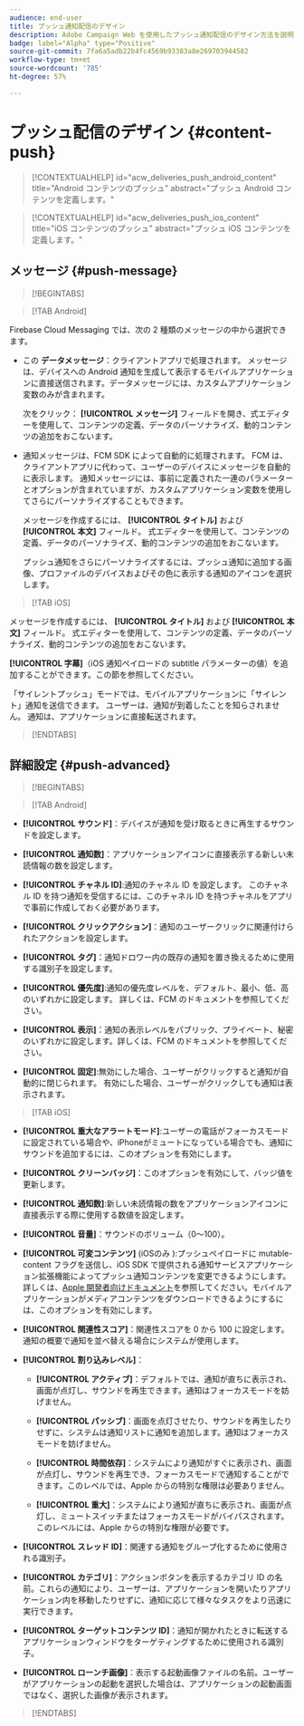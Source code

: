 ```yaml
---
audience: end-user
title: プッシュ通知配信のデザイン
description: Adobe Campaign Web を使用したプッシュ通知配信のデザイン方法を説明します
badge: label="Alpha" type="Positive"
source-git-commit: 7fa6a5adb22b4fc4569b93383a8e269703944582
workflow-type: tm+mt
source-wordcount: '785'
ht-degree: 57%

---
```


# プッシュ配信のデザイン {#content-push}

>[!CONTEXTUALHELP]
>id="acw_deliveries_push_android_content"
>title="Android コンテンツのプッシュ"
>abstract="プッシュ Android コンテンツを定義します。"

>[!CONTEXTUALHELP]
>id="acw_deliveries_push_ios_content"
>title="iOS コンテンツのプッシュ"
>abstract="プッシュ iOS コンテンツを定義します。"

## メッセージ {#push-message}

>[!BEGINTABS]

>[!TAB Android]

Firebase Cloud Messaging では、次の 2 種類のメッセージの中から選択できます。

* この **データメッセージ**：クライアントアプリで処理されます。 メッセージは、デバイスへの Android 通知を生成して表示するモバイルアプリケーションに直接送信されます。データメッセージには、カスタムアプリケーション変数のみが含まれます。

   次をクリック： **[!UICONTROL メッセージ]** フィールドを開き、式エディターを使用して、コンテンツの定義、データのパーソナライズ、動的コンテンツの追加をおこないます。

* 通知メッセージは、FCM SDK によって自動的に処理されます。 FCM は、クライアントアプリに代わって、ユーザーのデバイスにメッセージを自動的に表示します。 通知メッセージには、事前に定義された一連のパラメーターとオプションが含まれていますが、カスタムアプリケーション変数を使用してさらにパーソナライズすることもできます。

   メッセージを作成するには、 **[!UICONTROL タイトル]** および **[!UICONTROL 本文]** フィールド。 式エディターを使用して、コンテンツの定義、データのパーソナライズ、動的コンテンツの追加をおこないます。

   プッシュ通知をさらにパーソナライズするには、プッシュ通知に追加する画像、プロファイルのデバイスおよびその色に表示する通知のアイコンを選択します。

>[!TAB iOS]

メッセージを作成するには、 **[!UICONTROL タイトル]** および **[!UICONTROL 本文]** フィールド。 式エディターを使用して、コンテンツの定義、データのパーソナライズ、動的コンテンツの追加をおこないます。

**[!UICONTROL 字幕]**（iOS 通知ペイロードの subtitle パラメーターの値）を追加することができます。この節を参照してください。

「サイレントプッシュ」モードでは、モバイルアプリケーションに「サイレント」通知を送信できます。 ユーザーは、通知が到着したことを知らされません。 通知は、アプリケーションに直接転送されます。

>[!ENDTABS]

## 詳細設定 {#push-advanced}

>[!BEGINTABS]

>[!TAB Android]

* **[!UICONTROL サウンド]**：デバイスが通知を受け取るときに再生するサウンドを設定します。

* **[!UICONTROL 通知数]**：アプリケーションアイコンに直接表示する新しい未読情報の数を設定します。

* **[!UICONTROL チャネル ID]**:通知のチャネル ID を設定します。 このチャネル ID を持つ通知を受信するには、このチャネル ID を持つチャネルをアプリで事前に作成しておく必要があります。

* **[!UICONTROL クリックアクション]**：通知のユーザークリックに関連付けられたアクションを設定します。

* **[!UICONTROL タグ]**：通知ドロワー内の既存の通知を置き換えるために使用する識別子を設定します。

* **[!UICONTROL 優先度]**:通知の優先度レベルを、デフォルト、最小、低、高のいずれかに設定します。 詳しくは、FCM のドキュメントを参照してください。

* **[!UICONTROL 表示]**：通知の表示レベルをパブリック、プライベート、秘密のいずれかに設定します。詳しくは、FCM のドキュメントを参照してください。

* **[!UICONTROL 固定]**:無効にした場合、ユーザーがクリックすると通知が自動的に閉じられます。 有効にした場合、ユーザーがクリックしても通知は表示されます。

>[!TAB iOS]

* **[!UICONTROL 重大なアラートモード]**:ユーザーの電話がフォーカスモードに設定されている場合や、iPhoneがミュートになっている場合でも、通知にサウンドを追加するには、このオプションを有効にします。

* **[!UICONTROL クリーンバッジ]**：このオプションを有効にして、バッジ値を更新します。

* **[!UICONTROL 通知数]**:新しい未読情報の数をアプリケーションアイコンに直接表示する際に使用する数値を設定します。

* **[!UICONTROL 音量]**：サウンドのボリューム（0～100）。

* **[!UICONTROL 可変コンテンツ]** (iOSのみ ):プッシュペイロードに mutable-content フラグを送信し、iOS SDK で提供される通知サービスアプリケーション拡張機能によってプッシュ通知コンテンツを変更できるようにします。 詳しくは、[Apple 開発者向けドキュメント](https://developer.apple.com/library/content/documentation/NetworkingInternet/Conceptual/RemoteNotificationsPG/ModifyingNotifications.html)を参照してください。モバイルアプリケーションがメディアコンテンツをダウンロードできるようにするには、このオプションを有効にします。

* **[!UICONTROL 関連性スコア]**：関連性スコアを 0 から 100 に設定します。通知の概要で通知を並べ替える場合にシステムが使用します。

* **[!UICONTROL 割り込みレベル]**：

   * **[!UICONTROL アクティブ]**：デフォルトでは、通知が直ちに表示され、画面が点灯し、サウンドを再生できます。通知はフォーカスモードを妨げません。

   * **[!UICONTROL パッシブ]**：画面を点灯させたり、サウンドを再生したりせずに、システムは通知リストに通知を追加します。通知はフォーカスモードを妨げません。

   * **[!UICONTROL 時間依存]**：システムにより通知がすぐに表示され、画面が点灯し、サウンドを再生でき、フォーカスモードで通知することができます。このレベルでは、Apple からの特別な権限は必要ありません。

   * **[!UICONTROL 重大]**：システムにより通知が直ちに表示され、画面が点灯し、ミュートスイッチまたはフォーカスモードがバイパスされます。このレベルには、Apple からの特別な権限が必要です。

* **[!UICONTROL スレッド ID]**：関連する通知をグループ化するために使用される識別子。

* **[!UICONTROL カテゴリ]**：アクションボタンを表示するカテゴリ ID の名前。これらの通知により、ユーザーは、アプリケーションを開いたりアプリケーション内を移動したりせずに、通知に応じて様々なタスクをより迅速に実行できます。

* **[!UICONTROL ターゲットコンテンツ ID]**：通知が開かれたときに転送するアプリケーションウィンドウをターゲティングするために使用される識別子。

* **[!UICONTROL ローンチ画像]**：表示する起動画像ファイルの名前。ユーザーがアプリケーションの起動を選択した場合は、アプリケーションの起動画面ではなく、選択した画像が表示されます。

>[!ENDTABS]

<!--Sounds must be included in the application and defined when the service is created. Refer to this section.-->



